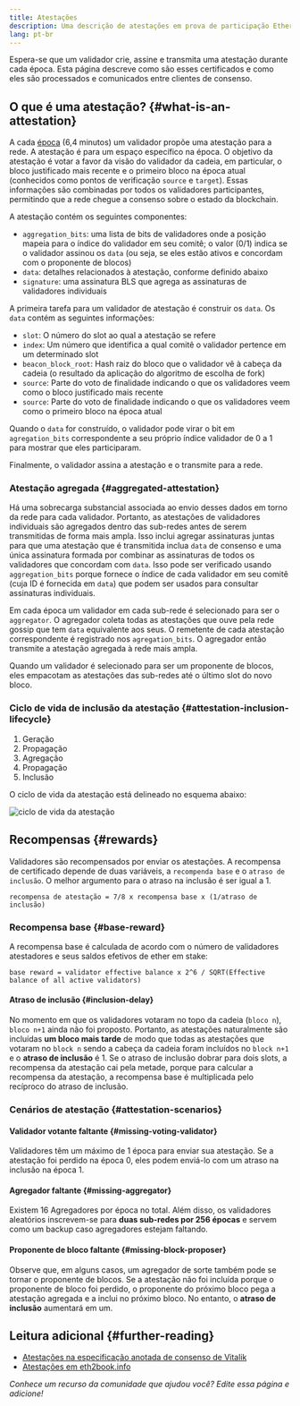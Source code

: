 ```yaml
---
title: Atestações
description: Uma descrição de atestações em prova de participação Ethereum.
lang: pt-br
---
```


Espera-se que um validador crie, assine e transmita uma atestação durante cada época. Esta página descreve como são esses certificados e como eles são processados e comunicados entre clientes de consenso.

## O que é uma atestação? {#what-is-an-attestation}

A cada [época](/glossary/#epoch) (6,4 minutos) um validador propõe uma atestação para a rede. A atestação é para um espaço específico na época. O objetivo da atestação é votar a favor da visão do validador da cadeia, em particular, o bloco justificado mais recente e o primeiro bloco na época atual (conhecidos como pontos de verificação `source` e `target`). Essas informações são combinadas por todos os validadores participantes, permitindo que a rede chegue a consenso sobre o estado da blockchain.

A atestação contém os seguintes componentes:

- `aggregation_bits`: uma lista de bits de validadores onde a posição mapeia para o índice do validador em seu comitê; o valor (0/1) indica se o validador assinou os `data` (ou seja, se eles estão ativos e concordam com o proponente de blocos)
- `data`: detalhes relacionados à atestação, conforme definido abaixo
- `signature`: uma assinatura BLS que agrega as assinaturas de validadores individuais

A primeira tarefa para um validador de atestação é construir os `data`. Os `data` contém as seguintes informações:

- `slot`: O número do slot ao qual a atestação se refere
- `index`: Um número que identifica a qual comitê o validador pertence em um determinado slot
- `beacon_block_root`: Hash raiz do bloco que o validador vê à cabeça da cadeia (o resultado da aplicação do algoritmo de escolha de fork)
- `source`: Parte do voto de finalidade indicando o que os validadores veem como o bloco justificado mais recente
- `source`: Parte do voto de finalidade indicando o que os validadores veem como o primeiro bloco na época atual

Quando o `data` for construído, o validador pode virar o bit em `agregation_bits` correspondente a seu próprio índice validador de 0 a 1 para mostrar que eles participaram.

Finalmente, o validador assina a atestação e o transmite para a rede.

### Atestação agregada {#aggregated-attestation}

Há uma sobrecarga substancial associada ao envio desses dados em torno da rede para cada validador. Portanto, as atestações de validadores individuais são agregados dentro das sub-redes antes de serem transmitidas de forma mais ampla. Isso inclui agregar assinaturas juntas para que uma atestação que é transmitida inclua `data` de consenso e uma única assinatura formada por combinar as assinaturas de todos os validadores que concordam com `data`. Isso pode ser verificado usando `aggregation_bits` porque fornece o índice de cada validador em seu comitê (cuja ID é fornecida em `data`) que podem ser usados para consultar assinaturas individuais.

Em cada época um validador em cada sub-rede é selecionado para ser o `aggregator`. O agregador coleta todas as atestações que ouve pela rede gossip que tem `data` equivalente aos seus. O remetente de cada atestação correspondente é registrado nos `agregation_bits`. O agregador então transmite a atestação agregada à rede mais ampla.

Quando um validador é selecionado para ser um proponente de blocos, eles empacotam as atestações das sub-redes até o último slot do novo bloco.

### Ciclo de vida de inclusão da atestação {#attestation-inclusion-lifecycle}

1. Geração
2. Propagação
3. Agregação
4. Propagação
5. Inclusão

O ciclo de vida da atestação está delineado no esquema abaixo:

![ciclo de vida da atestação](./attestation_schematic.png)

## Recompensas {#rewards}

Validadores são recompensados por enviar os atestações. A recompensa de certificado depende de duas variáveis, a `recompenda base` e o `atraso de inclusão`. O melhor argumento para o atraso na inclusão é ser igual a 1.

`recompensa de atestação = 7/8 x recompensa base x (1/atraso de inclusão)`

### Recompensa base {#base-reward}

A recompensa base é calculada de acordo com o número de validadores atestadores e seus saldos efetivos de ether em stake:

`base reward = validator effective balance x 2^6 / SQRT(Effective balance of all active validators)`

#### Atraso de inclusão {#inclusion-delay}

No momento em que os validadores votaram no topo da cadeia (`bloco n`), `bloco n+1` ainda não foi proposto. Portanto, as atestações naturalmente são incluídas **um bloco mais tarde** de modo que todas as atestações que votaram no `block n` sendo a cabeça da cadeia foram incluídos no `block n+1` e o **atraso de inclusão** é 1. Se o atraso de inclusão dobrar para dois slots, a recompensa da atestação cai pela metade, porque para calcular a recompensa da atestação, a recompensa base é multiplicada pelo recíproco do atraso de inclusão.

### Cenários de atestação {#attestation-scenarios}

#### Validador votante faltante {#missing-voting-validator}

Validadores têm um máximo de 1 época para enviar sua atestação. Se a atestação foi perdido na época 0, eles podem enviá-lo com um atraso na inclusão na época 1.

#### Agregador faltante {#missing-aggregator}

Existem 16 Agregadores por época no total. Além disso, os validadores aleatórios inscrevem-se para **duas sub-redes por 256 épocas** e servem como um backup caso agregadores estejam faltando.

#### Proponente de bloco faltante {#missing-block-proposer}

Observe que, em alguns casos, um agregador de sorte também pode se tornar o proponente de blocos. Se a atestação não foi incluída porque o proponente de bloco foi perdido, o proponente do próximo bloco pega a atestação agregada e a inclui no próximo bloco. No entanto, o **atraso de inclusão** aumentará em um.

## Leitura adicional {#further-reading}

- [Atestações na especificação anotada de consenso de Vitalik](https://github.com/ethereum/annotated-spec/blob/master/phase0/beacon-chain.md#attestationdata)
- [Atestações em eth2book.info](https://eth2book.info/altair/part3/containers/dependencies#attestationdata)

_Conhece um recurso da comunidade que ajudou você? Edite essa página e adicione!_
